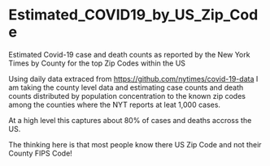 # Estimated_COVID19_by_US_Zip_Code
Estimated Covid-19 case and death counts as reported by the New York Times by County for the top Zip Codes within the US

Using daily data extraced from https://github.com/nytimes/covid-19-data I am taking the county level data and estimating
case counts and death counts distributed by population concentration to the known zip codes among the counties where the NYT
reports at leat 1,000 cases.  

At a high level this captures about 80% of cases and deaths accross the US.

The thinking here is that most people know there US Zip Code and not their County FIPS Code!
